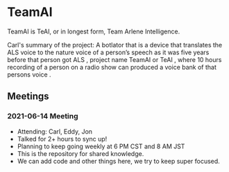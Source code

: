 # TeamAI
TeamAI is TeAI, or in longest form, Team Arlene Intelligence.

Carl's summary of the project: A botlator that is a device that translates the ALS voice to the nature voice of a person’s speech as it was five years before that person got ALS , project name TeamAI or TeAI , where 10 hours recording of a person on a radio show can produced a voice bank of that persons voice .


## Meetings

### 2021-06-14 Meeting

- Attending: Carl, Eddy, Jon
- Talked for 2+ hours to sync up!
- Planning to keep going weekly at 6 PM CST and 8 AM JST
- This is the repository for shared knowledge.
- We can add code and other things here, we try to keep super focused.
